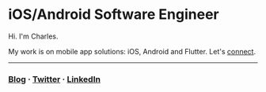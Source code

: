# iOS/Android Software Engineer

Hi. I'm Charles.

My work is on mobile app solutions: iOS, Android and Flutter. Let's [connect](https://twitter.com/charlesmuchene).

---
### [Blog](https://charlesmuchene.com) · [Twitter](https://twitter.com/charlesmuchene) · [LinkedIn](https://www.linkedin.com/in/charlesmuchene/)
